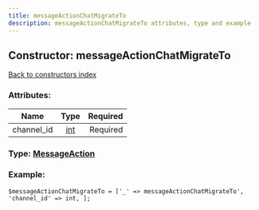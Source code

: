 ```yaml
---
title: messageActionChatMigrateTo
description: messageActionChatMigrateTo attributes, type and example
---
```

## Constructor: messageActionChatMigrateTo  
[Back to constructors index](index.md)



### Attributes:

| Name     |    Type       | Required |
|----------|:-------------:|---------:|
|channel\_id|[int](../types/int.md) | Required|



### Type: [MessageAction](../types/MessageAction.md)


### Example:

```
$messageActionChatMigrateTo = ['_' => messageActionChatMigrateTo', 'channel_id' => int, ];
```